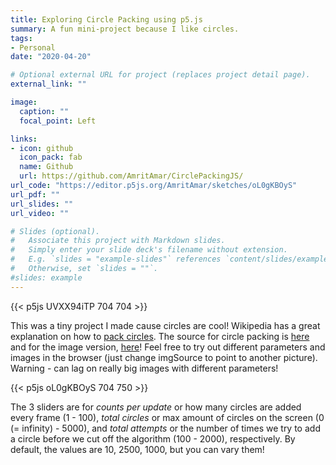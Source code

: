 ```yaml
---
title: Exploring Circle Packing using p5.js
summary: A fun mini-project because I like circles.
tags:
- Personal
date: "2020-04-20"

# Optional external URL for project (replaces project detail page).
external_link: ""

image:
  caption: ""
  focal_point: Left

links:
- icon: github
  icon_pack: fab
  name: Github
  url: https://github.com/AmritAmar/CirclePackingJS/
url_code: "https://editor.p5js.org/AmritAmar/sketches/oL0gKBOyS"
url_pdf: ""
url_slides: ""
url_video: ""

# Slides (optional).
#   Associate this project with Markdown slides.
#   Simply enter your slide deck's filename without extension.
#   E.g. `slides = "example-slides"` references `content/slides/example-slides.md`.
#   Otherwise, set `slides = ""`.
#slides: example
---
```


{{< p5js UVXX94iTP 704 704 >}}

This was a tiny project I made cause circles are cool! Wikipedia has a great explanation on how to [pack circles](https://en.wikipedia.org/wiki/Circle_packing). The source for circle packing is [here](https://editor.p5js.org/AmritAmar/sketches/UVXX94iTP) and for the image version, [here](https://editor.p5js.org/AmritAmar/sketches/oL0gKBOyS)! Feel free to try out different parameters and images in the browser (just change imgSource to point to another picture). Warning - can lag on really big images with different parameters!

{{< p5js oL0gKBOyS 704 750 >}}

The 3 sliders are for *counts per update* or how many circles are added every frame (1 - 100), *total circles* or max amount of circles on the screen (0 (= infinity) - 5000), and *total attempts* or the number of times we try to add a circle before we cut off the algorithm (100 - 2000), respectively. By default, the values are 10, 2500, 1000, but you can vary them!
